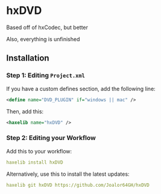 # hxDVD
Based off of hxCodec, but better

Also, everything is unfinished

## Installation

### Step 1: Editing `Project.xml`
If you have a custom defines section, add the following line:

```xml
<define name="DVD_PLUGIN" if="windows || mac" />
```

Then, add this:

```xml
<haxelib name="hxDVD" />
```

### Step 2: Editing your Workflow
Add this to your workflow:

```yml
haxelib install hxDVD
```

Alternatively, use this to install the latest updates:
```yml
haxelib git hxDVD https://github.com/Joalor64GH/hxDVD
```